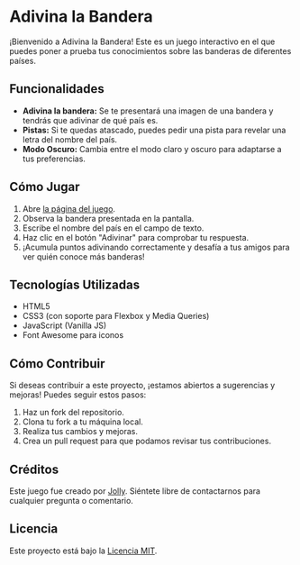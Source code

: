 # Adivina la Bandera

¡Bienvenido a Adivina la Bandera! Este es un juego interactivo en el que puedes poner a prueba tus conocimientos sobre las banderas de diferentes países.

## Funcionalidades

- **Adivina la bandera:** Se te presentará una imagen de una bandera y tendrás que adivinar de qué país es.
- **Pistas:** Si te quedas atascado, puedes pedir una pista para revelar una letra del nombre del país.
- **Modo Oscuro:** Cambia entre el modo claro y oscuro para adaptarse a tus preferencias.

## Cómo Jugar

1. Abre [la página del juego](https://flag-game.formen.cc).
2. Observa la bandera presentada en la pantalla.
3. Escribe el nombre del país en el campo de texto.
4. Haz clic en el botón "Adivinar" para comprobar tu respuesta.
5. ¡Acumula puntos adivinando correctamente y desafía a tus amigos para ver quién conoce más banderas!

## Tecnologías Utilizadas

- HTML5
- CSS3 (con soporte para Flexbox y Media Queries)
- JavaScript (Vanilla JS)
- Font Awesome para iconos

## Cómo Contribuir

Si deseas contribuir a este proyecto, ¡estamos abiertos a sugerencias y mejoras! Puedes seguir estos pasos:

1. Haz un fork del repositorio.
2. Clona tu fork a tu máquina local.
3. Realiza tus cambios y mejoras.
4. Crea un pull request para que podamos revisar tus contribuciones.

## Créditos

Este juego fue creado por [Jolly](https://www.formen.cc). Siéntete libre de contactarnos para cualquier pregunta o comentario.

## Licencia

Este proyecto está bajo la [Licencia MIT](LICENSE).
